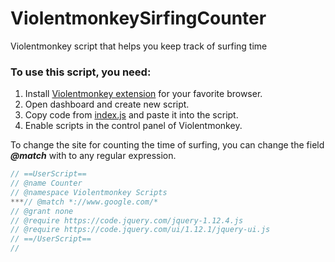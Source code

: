 # ViolentmonkeySirfingCounter
Violentmonkey script that helps you keep track of surfing time

### To use this script, you need:
1. Install [Violentmonkey extension](https://chrome.google.com/webstore/detail/violentmonkey/jinjaccalgkegednnccohejagnlnfdag) for your favorite browser.
2. Open dashboard and create new script.
3. Copy code from [index.js](https://github.com/Shilza/ViolentmonkeySirfingCounter/blob/master/index.js) and paste it into the script.
4. Enable scripts in the control panel of Violentmonkey.

To change the site for counting the time of surfing, you can change the field ***@match*** with to any regular expression.

```js
// ==UserScript==
// @name Counter
// @namespace Violentmonkey Scripts
***// @match *://www.google.com/*
// @grant none
// @require https://code.jquery.com/jquery-1.12.4.js
// @require https://code.jquery.com/ui/1.12.1/jquery-ui.js
// ==/UserScript==
//
``` 

